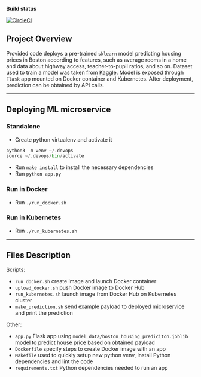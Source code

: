 **Build status**

[![CircleCI](https://circleci.com/gh/KrainskiL/ml_microservice.svg?style=svg)](https://circleci.com/gh/KrainskiL/ml_microservice)

## Project Overview

Provided code deploys a pre-trained `sklearn` model predicting housing prices in Boston according to features, such as average rooms in a home and data about highway access, teacher-to-pupil ratios, and so on. Dataset used to train a model was taken from [Kaggle](https://www.kaggle.com/c/boston-housing). Model is exposed through `Flask` app mounted on Docker container and Kubernetes. After deployment, prediction can be obtained by API calls.

---

## Deploying ML microservice

### Standalone

* Create python virtualenv and activate it
```python
python3 -m venv ~/.devops
source ~/.devops/bin/activate
```
* Run `make install` to install the necessary dependencies
* Run `python app.py`

### Run in Docker

* Run `./run_docker.sh`

### Run in Kubernetes

* Run `./run_kubernetes.sh`

---

## Files Description

Scripts:
* `run_docker.sh` create image and launch Docker container
* `upload_docker.sh` push Docker image to Docker Hub
* `run_kubernetes.sh` launch image from Docker Hub on Kubernetes cluster
* `make_prediction.sh` send example payload to deployed microservice and print the prediction

Other:
* `app.py` Flask app using `model_data/boston_housing_prediciton.joblib` model to predict house price based on obtained payload
* `Dockerfile` specify steps to create Docker image with an app
* `Makefile` used to quickly setup new python venv, install Python dependencies and lint the code
* `requirements.txt` Python dependencies needed to run an app
